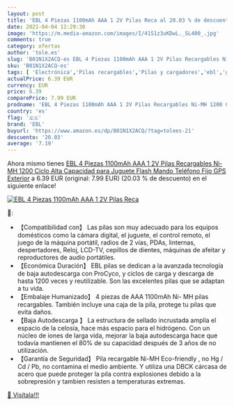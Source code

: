 ```yaml
---
layout: post
title: 'EBL 4 Piezas 1100mAh AAA 1 2V Pilas Reca al 20.03 % de descuento'
date: 2021-04-04 12:29:30
image: 'https://m.media-amazon.com/images/I/41S1z3uKDwL._SL400_.jpg'
comments: true
category: ofertas
author: 'tole.es'
slug: 'B01N1X2ACQ-es EBL 4 Piezas 1100mAh AAA 1 2V Pilas Recargables Ni-MH 1200...'
sku: 'B01N1X2ACQ-es'
tags: [ 'Electrónica','Pilas recargables','Pilas y cargadores','ebl','gps', ]
actualPrice: 6.39 EUR
currency: EUR
price: 6.39
comparePrice: 7.99 EUR
prodname: 'EBL 4 Piezas 1100mAh AAA 1 2V Pilas Recargables Ni-MH 1200 Ciclo Alta Capacidad para Juguete Flash Mando Teléfono Fijo GPS Exterior'
country: 'es'
flag: '🇪🇸'
brand: 'EBL'
buyurl: 'https://www.amazon.es/dp/B01N1X2ACQ/?tag=tolees-21'
descuento: '20.03'
average: '7.19'
---
```


Ahora mismo tienes [EBL 4 Piezas 1100mAh AAA 1 2V Pilas Recargables Ni-MH 1200 Ciclo Alta Capacidad para Juguete Flash Mando Teléfono Fijo GPS Exterior](https://www.amazon.es/dp/B01N1X2ACQ/?tag=tolees-21) a 6.39 EUR (original: 7.99 EUR) (20.03 %  de descuento) en el siguiente enlace!

[![EBL 4 Piezas 1100mAh AAA 1 2V Pilas Reca](https://m.media-amazon.com/images/I/41S1z3uKDwL._SL400_.jpg)](https://www.amazon.es/dp/B01N1X2ACQ/?tag=tolees-21)

🔎:

- 【Compatibilidad con】 Las pilas son muy adecuado para los equipos domésticos como la cámara digital, el juguete, el control remoto, el juego de la máquina portátil, radios de 2 vías, PDAs, linternas, despertadores, Reloj, LCD-TV, cepillos de dientes, máquinas de afeitar y reproductores de audio portátiles.
- 【Económica Duración】 EBL pilas se dedican a la avanzada tecnología de baja autodescarga con ProCyco, y ciclos de carga y descarga de hasta 1200 veces y reutilizable. Son las excelentes pilas que se adaptan a tu vida.
- 【Embalaje Humanizado】 4 piezas de AAA 1100mAh Ni- MH pilas recargables. También incluye una caja de la pila, protege tu pilas que evita daños.
- 【Baja Autodescarga 】 La estructura de sellado incrustada amplía el espacio de la celosía, hace más espacio para el hidrógeno. Con un núcleo de iones de larga vida, mejorar la baja autodescarga hace que todavía mantienen el 80% de su capacidad después de 3 años de no utilización.
- 【Garantía de Seguridad】 Pila recargable Ni-MH Eco-friendly , no Hg / Cd / Pb, no contamina el medio ambiente. Y utiliza una DBCK cárcasa de acero que puede proteger la pila contra explosiones debido a la sobrepresión y tambien resisten a temperaturas extremas.

[🛒 Visítala!!!](https://www.amazon.es/dp/B01N1X2ACQ/?tag=tolees-21)
